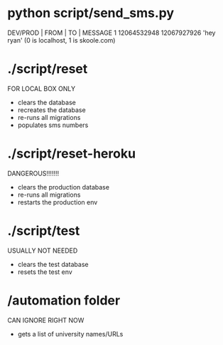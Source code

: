 # python script/send_sms.py

DEV/PROD | FROM | TO | MESSAGE
1 12064532948 12067927926 'hey ryan'
(0 is localhost, 1 is skoole.com)

# ./script/reset

FOR LOCAL BOX ONLY
* clears the database
* recreates the database
* re-runs all migrations
* populates sms numbers

# ./script/reset-heroku

DANGEROUS!!!!!!!
* clears the production database
* re-runs all migrations
* restarts the production env

# ./script/test

USUALLY NOT NEEDED
* clears the test database
* resets the test env

# /automation folder

CAN IGNORE RIGHT NOW
* gets a list of university names/URLs
